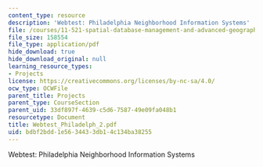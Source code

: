 ```yaml
---
content_type: resource
description: 'Webtest: Philadelphia Neighborhood Information Systems'
file: /courses/11-521-spatial-database-management-and-advanced-geographic-information-systems-spring-2003/bdbf2bdd1e5634433db14c134ba38255_Webtest_Philadelph_2.pdf
file_size: 158554
file_type: application/pdf
hide_download: true
hide_download_original: null
learning_resource_types:
- Projects
license: https://creativecommons.org/licenses/by-nc-sa/4.0/
ocw_type: OCWFile
parent_title: Projects
parent_type: CourseSection
parent_uid: 33df897f-4639-c5d6-7587-49e09fa048b1
resourcetype: Document
title: Webtest_Philadelph_2.pdf
uid: bdbf2bdd-1e56-3443-3db1-4c134ba38255
---
```

Webtest: Philadelphia Neighborhood Information Systems